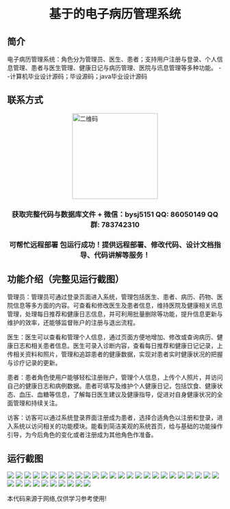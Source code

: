 <p><h1 align="center">基于的电子病历管理系统</h1></p>

## 简介
电子病历管理系统：角色分为管理员、医生、患者；支持用户注册与登录、个人信息管理、患者与医生管理、健康日记与病历管理、医院与讯息管理等多种功能。    --计算机毕业设计源码；毕设源码；java毕业设计源码


## 联系方式
<img src="https://bs-1329754181.cos.ap-shanghai.myqcloud.com/wx.jpg" alt="二维码" style="display: block; margin: 0 auto;" width="200px">
<p><h3 align="center">获取完整代码与数据库文件 + 微信：bysj5151 QQ: 86050149 QQ群: 783742310</h3></p>
<p><h3 align="center">可帮忙远程部署 包运行成功！提供远程部署、修改代码、设计文档指导、代码讲解等服务！</h3></p>

## 功能介绍（完整见运行截图）
管理员：管理员可通过登录页面进入系统，管理包括医生、患者、病历、药物、医院信息等多方面的内容。可查看和修改医生及患者信息，维持医院及健康相关讯息管理，处理每日推荐和健康日志信息，并可利用批量删除等功能，提升信息更新与维护的效率，还能够监督账户的注册与退出流程。

医生：医生可以查看和管理个人信息，通过页面方便地增加、修改或查询病历、健康日志和相关患者信息。医生可录入诊断内容，查看每日推荐和健康日记记录，上传相关资料和照片，管理和追踪患者的健康数据，实现对患者实时健康状况的把握与诊疗记录的更新。

患者：患者角色使用户能够轻松注册账户，管理个人信息，上传个人照片，并访问自己的健康日志和病例数据。患者可填写及维护个人健康日记，包括饮食、健康状态、血压、血糖等信息，了解每日医生建议及健康指导，促进对自身健康状况的全面管理和持续关注。

访客：访客可以通过系统登录界面注册成为患者，选择合适角色以注册和登录，进入系统以访问相关的功能模块。能看到简洁美观的系统首页，给与基础的功能操作引导，为今后角色的变化或者注册成为其他角色作准备。


## 运行截图
![](https://bs-1329754181.cos.ap-shanghai.myqcloud.com/ssm/ElectronicMedicalRecordManagementSystem/img/001.jpg)
![](https://bs-1329754181.cos.ap-shanghai.myqcloud.com/ssm/ElectronicMedicalRecordManagementSystem/img/002.jpg)
![](https://bs-1329754181.cos.ap-shanghai.myqcloud.com/ssm/ElectronicMedicalRecordManagementSystem/img/003.jpg)
![](https://bs-1329754181.cos.ap-shanghai.myqcloud.com/ssm/ElectronicMedicalRecordManagementSystem/img/004.jpg)
![](https://bs-1329754181.cos.ap-shanghai.myqcloud.com/ssm/ElectronicMedicalRecordManagementSystem/img/005.jpg)
![](https://bs-1329754181.cos.ap-shanghai.myqcloud.com/ssm/ElectronicMedicalRecordManagementSystem/img/006.jpg)
![](https://bs-1329754181.cos.ap-shanghai.myqcloud.com/ssm/ElectronicMedicalRecordManagementSystem/img/007.jpg)
![](https://bs-1329754181.cos.ap-shanghai.myqcloud.com/ssm/ElectronicMedicalRecordManagementSystem/img/008.jpg)
![](https://bs-1329754181.cos.ap-shanghai.myqcloud.com/ssm/ElectronicMedicalRecordManagementSystem/img/009.jpg)
![](https://bs-1329754181.cos.ap-shanghai.myqcloud.com/ssm/ElectronicMedicalRecordManagementSystem/img/010.jpg)
![](https://bs-1329754181.cos.ap-shanghai.myqcloud.com/ssm/ElectronicMedicalRecordManagementSystem/img/011.jpg)
![](https://bs-1329754181.cos.ap-shanghai.myqcloud.com/ssm/ElectronicMedicalRecordManagementSystem/img/012.jpg)
![](https://bs-1329754181.cos.ap-shanghai.myqcloud.com/ssm/ElectronicMedicalRecordManagementSystem/img/013.jpg)
![](https://bs-1329754181.cos.ap-shanghai.myqcloud.com/ssm/ElectronicMedicalRecordManagementSystem/img/014.jpg)
![](https://bs-1329754181.cos.ap-shanghai.myqcloud.com/ssm/ElectronicMedicalRecordManagementSystem/img/015.jpg)
![](https://bs-1329754181.cos.ap-shanghai.myqcloud.com/ssm/ElectronicMedicalRecordManagementSystem/img/016.jpg)
![](https://bs-1329754181.cos.ap-shanghai.myqcloud.com/ssm/ElectronicMedicalRecordManagementSystem/img/017.jpg)
![](https://bs-1329754181.cos.ap-shanghai.myqcloud.com/ssm/ElectronicMedicalRecordManagementSystem/img/018.jpg)
![](https://bs-1329754181.cos.ap-shanghai.myqcloud.com/ssm/ElectronicMedicalRecordManagementSystem/img/019.jpg)
![](https://bs-1329754181.cos.ap-shanghai.myqcloud.com/ssm/ElectronicMedicalRecordManagementSystem/img/020.jpg)
![](https://bs-1329754181.cos.ap-shanghai.myqcloud.com/ssm/ElectronicMedicalRecordManagementSystem/img/021.jpg)
![](https://bs-1329754181.cos.ap-shanghai.myqcloud.com/ssm/ElectronicMedicalRecordManagementSystem/img/022.jpg)
![](https://bs-1329754181.cos.ap-shanghai.myqcloud.com/ssm/ElectronicMedicalRecordManagementSystem/img/023.jpg)
![](https://bs-1329754181.cos.ap-shanghai.myqcloud.com/ssm/ElectronicMedicalRecordManagementSystem/img/024.jpg)
![](https://bs-1329754181.cos.ap-shanghai.myqcloud.com/ssm/ElectronicMedicalRecordManagementSystem/img/025.jpg)
![](https://bs-1329754181.cos.ap-shanghai.myqcloud.com/ssm/ElectronicMedicalRecordManagementSystem/img/026.jpg)
![](https://bs-1329754181.cos.ap-shanghai.myqcloud.com/ssm/ElectronicMedicalRecordManagementSystem/img/027.jpg)
![](https://bs-1329754181.cos.ap-shanghai.myqcloud.com/ssm/ElectronicMedicalRecordManagementSystem/img/028.jpg)
![](https://bs-1329754181.cos.ap-shanghai.myqcloud.com/ssm/ElectronicMedicalRecordManagementSystem/img/029.jpg)
![](https://bs-1329754181.cos.ap-shanghai.myqcloud.com/ssm/ElectronicMedicalRecordManagementSystem/img/030.jpg)
![](https://bs-1329754181.cos.ap-shanghai.myqcloud.com/ssm/ElectronicMedicalRecordManagementSystem/img/031.jpg)
![](https://bs-1329754181.cos.ap-shanghai.myqcloud.com/ssm/ElectronicMedicalRecordManagementSystem/img/032.jpg)
![](https://bs-1329754181.cos.ap-shanghai.myqcloud.com/ssm/ElectronicMedicalRecordManagementSystem/img/033.jpg)
![](https://bs-1329754181.cos.ap-shanghai.myqcloud.com/ssm/ElectronicMedicalRecordManagementSystem/img/034.jpg)
![](https://bs-1329754181.cos.ap-shanghai.myqcloud.com/ssm/ElectronicMedicalRecordManagementSystem/img/035.jpg)

<p>本代码来源于网络,仅供学习参考使用!</p>

